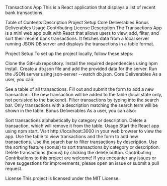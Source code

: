 Transactions App
This is a React application that displays a list of recent bank transactions.

Table of Contents
Description
Project Setup
Core Deliverables
Bonus Deliverables
Usage
Contributing
License
Description
The Transactions App is a mini web app built with React that allows users to view, add, filter, and sort their recent bank transactions. It fetches data from a local server running JSON DB server and displays the transactions in a table format.

Project Setup
To set up the project locally, follow these steps:

Clone the GitHub repository.
Install the required dependencies using npm install.
Create a db.json file and add the provided data for the server.
Run the JSON server using json-server --watch db.json.
Core Deliverables
As a user, you can:

See a table of all transactions.
Fill out and submit the form to add a new transaction. The new transaction will be added to the table (local state only, not persisted to the backend).
Filter transactions by typing into the search bar. Only transactions with a description matching the search term will be shown in the table.
Bonus Deliverables
As a user, you can also:

Sort transactions alphabetically by category or description.
Delete a transaction, which will remove it from the table.
Usage
Start the React app using npm start.
Visit http://localhost:3000 in your web browser to view the app.
Use the table to view transactions and the form to add new transactions.
Use the search bar to filter transactions by description.
Use the sorting feature (bonus) to sort transactions by category or description.
Delete transactions (bonus) by clicking the delete button.
Contributing
Contributions to this project are welcome! If you encounter any issues or have suggestions for improvements, please open an issue or submit a pull request.

License
This project is licensed under the MIT License.

